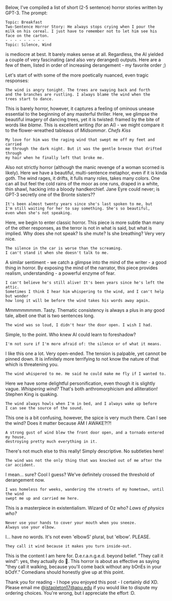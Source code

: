 [category]: <> (Philosophy)
[date]: <> (2021/07/11)
[title]: <> (AI Horror: A Study in Derangement)

Below, I've compiled a list of short (2-5 sentence) horror stories written by GPT-3. The prompt:

```
Topic: Breakfast
Two-Sentence Horror Story: He always stops crying when I pour the 
milk on his cereal. I just have to remember not to let him see his 
face on the carton.
- - - - - - - - - 
Topic: Silence, Wind
```

is mediocre at best. It barely makes sense at all. Regardless, the AI yielded a couple of very fascinating (and also very deranged) outputs. Here are a few of them, listed in order of increasing derangement - my favorite order ;)



Let's start of with some of the more poetically nuanced, even tragic responses:

```
The wind is angry tonight. The trees are swaying back and forth 
and the branches are rustling. I always blame the wind when the 
trees start to dance.
```
This is barely horror, however, it captures a feeling of ominous unease essential to the beginning of any masterful thriller.  Here, we glimpse the beautiful imagery of dancing trees, yet it is twisted: framed by the bite of words like *blame*. This is excellent writing (for an AI) - we might compare it to the flower-wreathed tableaus of *Midsommar*. *Chefs Kiss*


```
My love for him was the raging wind that swept me off my feet and carried 
me through the dark night. But it was the gentle breeze that drifted through 
my hair when he finally left that broke me.
```

Also not strictly horror (although the manic revenge of a woman scorned is likely). Here we have a beautiful, multi-sentence metaphor, even if it is kinda goth. The wind rages, it drifts, it fulls many roles, takes many colors. One can all but feel the cold rains of the moor as one runs, draped in a white, thin shawl, hacking into a bloody handkerchief. Jane Eyre could never; is GPT-3 secretly one of the Bronte sisters??

```
It's been almost twenty years since she's last spoken to me, but 
I'm still waiting for her to say something. She's so beautiful, 
even when she's not speaking.
```

Here, we begin to enter classic horror. This piece is more subtle than many of the other responses, as the terror is not in what is said, but what is implied. Why does she not speak? Is she mute? Is she breathing? Very very nice.

```
The silence in the car is worse than the screaming. 
I can't stand it when she doesn't talk to me.
```

A similar sentiment - we catch a glimpse into the mind of the writer - a good thing in horror. By exposing the mind of the narrator, this piece provides realism, understanding - a powerful enzyme of fear.

```
I can't believe he's still alive! It's been years since he's left the attic. 
Sometimes I think I hear him whispering to the wind, and I can't help but wonder 
how long it will be before the wind takes his words away again.
```

Mmmmmmmmm. Tasty. Thematic consistency is always a plus in any good tale, albeit one that is two sentences long. 

```
The wind was so loud, I didn't hear the door open. I wish I had.
```

Simple, to the point. Who knew AI could learn to foreshadow?

```
I'm not sure if I'm more afraid of: the silence or of what it means.
```
I like this one a lot. Very open-ended. The tension is palpable, yet cannot be pinned down. It is infinitely more terrifying to not know the nature of that which is threatening you. 

```
The wind whispered to me. He said he could make me fly if I wanted to.
```

Here we have some delightful personification, even though it is slightly vague. *Whispering wind?* That's both anthromorphicism and alliteration! Stephen King is quaking.

```
The wind always howls when I'm in bed, and I always wake up before 
I can see the source of the sound.
```

This one is a bit confusing, however, the spice is very much there. Can I see the wind? Does it matter because AM I AWAKE?!?!

```
A strong gust of wind blew the front door open, and a tornado entered my house, 
destroying pretty much everything in it.
```
There's not much else to this really! Simply descriptive. No subtleties here! 

```
The wind was not the only thing that was knocked out of me after the car accident.
```
I mean... sure? Cool I guess? We've definitely crossed the threshold of derangement now.

```
I was homeless for weeks, wandering the streets of my hometown, until the wind 
swept me up and carried me here.
```

This is a masterpiece in existentialism. Wizard of Oz who? *Laws of physics who?*

```
Never use your hands to cover your mouth when you sneeze. 
Always use your elbow.
```
I... have no words. It's not even 'elbowS' plural, but 'elbow'. PLEASE.

```
They call it wind because it makes you turn inside-out.
```

This is the content I am here for. D.e.r.a.n.g.e.d. beyond belief. "They call it wind": yes, they actually do 🤯. This horror is about as effective as saying "they call it walking, because you'll come back without any bOnEs in your bOdY." Comedians should honestly give up at this point.

Thank you for reading - I hope you enjoyed this post - I certainly did XD. Please email me @jstapleton17@apu.edu if you would like to dispute my ordering choices. You're wrong, but I appreciate the effort :D.

